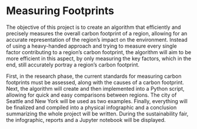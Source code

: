 # Measuring Footprints
The objective of this project is to create an algorithm that efficiently and precisely measures the overall carbon footprint of a region, allowing for an accurate representation of the region’s impact on the environment. Instead of using a heavy-handed approach and trying to measure every single factor contributing to a region’s carbon footprint, the algorithm will aim to be more efficient in this aspect, by only measuring the key factors, which in the end, still accurately portray a region’s carbon footprint.

First, in the research phase, the current standards for measuring carbon footprints must be assessed, along with the causes of a carbon footprint. Next, the algorithm will create and then implemented into a Python script, allowing for quick and easy comparisons between regions. The city of Seattle and New York will be used as two examples. Finally, everything will be finalized and compiled into a physical infographic and a conclusion summarizing the whole project will be written. During the sustainability fair, the infographic, reports and a Jupyter notebook will be displayed.
